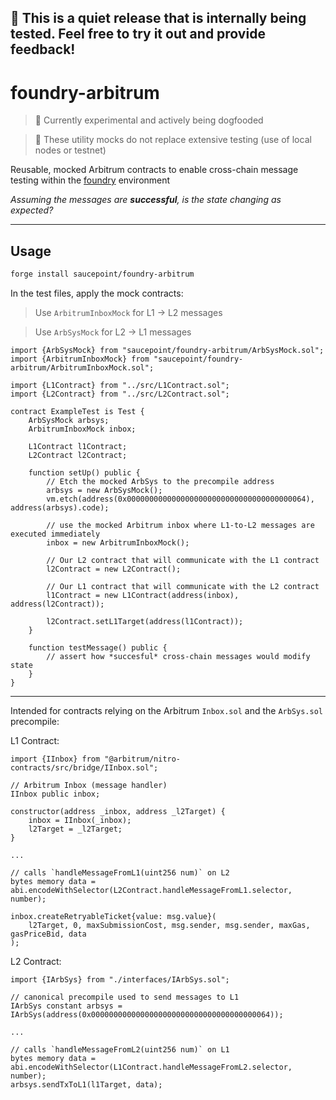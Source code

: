  ## 🤫 This is a quiet release that is internally being tested. Feel free to try it out and provide feedback!

# foundry-arbitrum

> 🚧 Currently experimental and actively being dogfooded

> 🚨 These utility mocks do not replace extensive testing (use of local nodes or testnet)

Reusable, mocked Arbitrum contracts to enable cross-chain message testing within the [foundry](https://book.getfoundry.sh) environment

*Assuming the messages are **successful**, is the state changing as expected?*

---

## Usage

```bash
forge install saucepoint/foundry-arbitrum
```

In the test files, apply the mock contracts:

> Use `ArbitrumInboxMock` for L1 -> L2 messages

> Use `ArbSysMock` for L2 -> L1 messages

```solidity
import {ArbSysMock} from "saucepoint/foundry-arbitrum/ArbSysMock.sol";
import {ArbitrumInboxMock} from "saucepoint/foundry-arbitrum/ArbitrumInboxMock.sol";

import {L1Contract} from "../src/L1Contract.sol";
import {L2Contract} from "../src/L2Contract.sol";

contract ExampleTest is Test {
    ArbSysMock arbsys;
    ArbitrumInboxMock inbox;
    
    L1Contract l1Contract;
    L2Contract l2Contract;

    function setUp() public {
        // Etch the mocked ArbSys to the precompile address
        arbsys = new ArbSysMock();
        vm.etch(address(0x0000000000000000000000000000000000000064), address(arbsys).code);

        // use the mocked Arbitrum inbox where L1-to-L2 messages are executed immediately
        inbox = new ArbitrumInboxMock();

        // Our L2 contract that will communicate with the L1 contract
        l2Contract = new L2Contract();

        // Our L1 contract that will communicate with the L2 contract
        l1Contract = new L1Contract(address(inbox), address(l2Contract));

        l2Contract.setL1Target(address(l1Contract));
    }

    function testMessage() public {
        // assert how *succesful* cross-chain messages would modify state
    }
}
```

---

Intended for contracts relying on the Arbitrum `Inbox.sol` and the `ArbSys.sol` precompile:

L1 Contract:
```solidity
import {IInbox} from "@arbitrum/nitro-contracts/src/bridge/IInbox.sol";

// Arbitrum Inbox (message handler)
IInbox public inbox;

constructor(address _inbox, address _l2Target) {
    inbox = IInbox(_inbox);
    l2Target = _l2Target;
}

...

// calls `handleMessageFromL1(uint256 num)` on L2
bytes memory data = abi.encodeWithSelector(L2Contract.handleMessageFromL1.selector, number);

inbox.createRetryableTicket{value: msg.value}(
    l2Target, 0, maxSubmissionCost, msg.sender, msg.sender, maxGas, gasPriceBid, data
);
```

L2 Contract:
```solidity
import {IArbSys} from "./interfaces/IArbSys.sol";

// canonical precompile used to send messages to L1
IArbSys constant arbsys = IArbSys(address(0x0000000000000000000000000000000000000064));

...

// calls `handleMessageFromL2(uint256 num)` on L1
bytes memory data = abi.encodeWithSelector(L1Contract.handleMessageFromL2.selector, number);
arbsys.sendTxToL1(l1Target, data);
```
